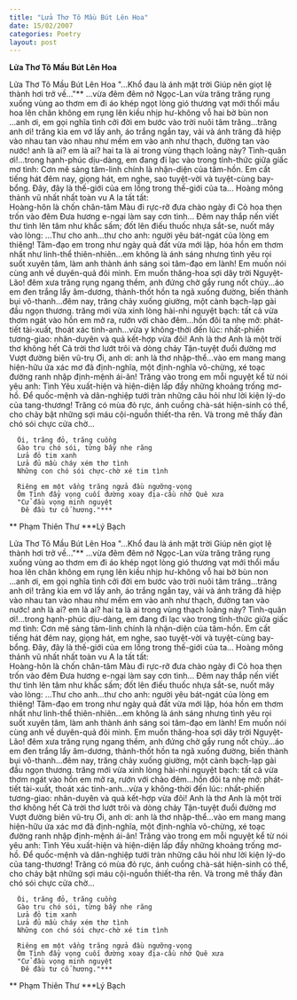```yaml
---
title: "Lửa Thơ Tô Mầu Bút Lên Hoa"
date: 15/02/2007
categories: Poetry
layout: post
---
```


**Lửa Thơ Tô Mầu Bút Lên Hoa**

Lửa Thơ Tô Mầu Bút Lên Hoa
      "...Khổ đau là ánh mặt trời
        Giúp nên giọt lệ thành hơi trở về..."**
      ...vừa đêm đêm nở Ngọc-Lan
      vừa trăng trăng rụng xuống vùng ao thơm
      em đi áo khép ngọt lòng
      gió thương vạt mới thổi mầu hoa lên
      chân không em rụng lên kiều
      nhịp hư-không vỗ hai bờ bùn non
      ...anh ơi, em gọi nghĩa tình
      cởi đời em bước vào trời nuôi tâm
      trăng...trăng
      anh ơi! trăng kìa
      em vớ lấy anh, áo trắng ngắn tay, vải và ánh trăng đã hiệp vào nhau
      tan vào nhau như mềm em vào anh như thạch, đường tan vào nước!
      anh là ai? em là ai? hai ta là ai trong vùng thạch loãng này?
Tình-quân ơi!...trong hạnh-phúc dịu-dàng, em đang đi lạc vào trong tỉnh-thức giữa giấc mơ tình: Cơn mê sảng tâm-linh chính là nhận-diện của tâm-hồn.  Em cất tiếng hát đêm nay, giọng hát, em nghe, sao tuyệt-vời và tuyệt-cùng bay-bổng.  Đây, đây là thế-giới của em lồng trong thế-giới của ta...
       Hoàng mông thảnh vũ
       nhất nhất toàn vu
       A la tất tất:     
              Hoàng-hôn là chốn chân-tâm
              Màu đi rực-rỡ đưa chào ngày đi
              Cỏ hoa thẹn trốn vào đêm
              Đưa hương e-ngại làm say cơn tình...
Đêm nay thắp nến viết thư tình lên tâm như khắc sấm; đốt lên điếu thuốc nhựa sắt-se, nuốt mây vào lòng:
...Thư cho anh...thư cho anh: người yêu bát-ngát của lòng em thiêng!  Tâm-đạo em trong như ngày quả đất vừa mới lập, hóa hồn em thơm nhất như linh-thể thiên-nhiên...em không là ánh sáng nhưng tình yêu rọi suốt xuyên tâm, làm anh thành ánh sáng soi tâm-đạo em lành!  Em muốn nói cùng anh về duyên-quả đôi mình.  Em muốn thăng-hoa sợi dây trời Nguyệt-Lão!
đêm xưa trăng rụng ngang thềm, anh đứng chờ gẩy rung nốt chủy...áo em đen trắng lẩy âm-dương, thảnh-thốt hồn ta ngã xuống đường, biến thành bụi vô-thanh...đêm nay, trăng chảy xuống giường, một cành bạch-lạp gài đầu ngọn thương.  trăng mới vừa xinh lòng hài-nhi nguyệt bạch: tất cả vừa thơm ngát vào hồn em mở ra, rướn với chào đêm...hồn đôi ta nhẹ mở: phát-tiết tài-xuất, thoát xác tinh-anh...vừa y không-thời đến lúc: nhất-phiến tương-giao: nhân-duyên và quả kết-hợp vừa đôi!
       Anh là thơ
       Anh là một trời thơ không hết
       Cả trời thơ lướt trôi và dòng chảy
       Tận-tuyệt đuổi đường mơ 
        Vượt đường biên vũ-trụ
Ơi, anh ơi: anh là thơ nhập-thể...vào em mang mang hiện-hữu ứa xác mơ đã định-nghĩa, một định-nghĩa vô-chừng, xé toạc đường ranh nhập định-mệnh ái-ân!
Trăng vào trong em mỗi nguyệt kể từ nói yêu anh: Tình Yêu xuất-hiện và hiện-diện lấp đầy những khoảng trống mơ-hồ.  Để quốc-mệnh và dân-nghiệp tưới tràn những câu hỏi như lời kiện lý-do của tang-thương!  Trăng có mùa đỏ rực, ánh cuồng chà-sát hiện-sinh có thể, cho chảy bật những sợi máu cội-nguồn thiết-tha rên.  Và trong mê thấy đàn chó sói chực cửa chờ...

      Ôi, trăng đỏ, trăng cuồng
      Gào tru chó sói, từng bầy nhe răng
      Lửa đỏ tim xanh
      Lửa đủ mầu cháy xém thơ tình
      Những con chó sói chực-chờ xé tim tình
   
      Riêng em một vầng trăng ngửa đầu ngưỡng-vọng
      Ôm Tình đầy vọng cuối đường xoay địa-cầu nhớ Quê xưa
      "Cử đầu vọng minh nguyệt
       Đê đầu tư cố hương."***
**  Phạm Thiên Thư
***Lý Bạch

Lửa Thơ Tô Mầu Bút Lên Hoa
      "...Khổ đau là ánh mặt trời
        Giúp nên giọt lệ thành hơi trở về..."**
      ...vừa đêm đêm nở Ngọc-Lan
      vừa trăng trăng rụng xuống vùng ao thơm
      em đi áo khép ngọt lòng
      gió thương vạt mới thổi mầu hoa lên
      chân không em rụng lên kiều
      nhịp hư-không vỗ hai bờ bùn non
      ...anh ơi, em gọi nghĩa tình
      cởi đời em bước vào trời nuôi tâm
      trăng...trăng
      anh ơi! trăng kìa
      em vớ lấy anh, áo trắng ngắn tay, vải và ánh trăng đã hiệp vào nhau
      tan vào nhau như mềm em vào anh như thạch, đường tan vào nước!
      anh là ai? em là ai? hai ta là ai trong vùng thạch loãng này?
Tình-quân ơi!...trong hạnh-phúc dịu-dàng, em đang đi lạc vào trong tỉnh-thức giữa giấc mơ tình: Cơn mê sảng tâm-linh chính là nhận-diện của tâm-hồn.  Em cất tiếng hát đêm nay, giọng hát, em nghe, sao tuyệt-vời và tuyệt-cùng bay-bổng.  Đây, đây là thế-giới của em lồng trong thế-giới của ta...
       Hoàng mông thảnh vũ
       nhất nhất toàn vu
       A la tất tất:     
              Hoàng-hôn là chốn chân-tâm
              Màu đi rực-rỡ đưa chào ngày đi
              Cỏ hoa thẹn trốn vào đêm
              Đưa hương e-ngại làm say cơn tình...
Đêm nay thắp nến viết thư tình lên tâm như khắc sấm; đốt lên điếu thuốc nhựa sắt-se, nuốt mây vào lòng:
...Thư cho anh...thư cho anh: người yêu bát-ngát của lòng em thiêng!  Tâm-đạo em trong như ngày quả đất vừa mới lập, hóa hồn em thơm nhất như linh-thể thiên-nhiên...em không là ánh sáng nhưng tình yêu rọi suốt xuyên tâm, làm anh thành ánh sáng soi tâm-đạo em lành!  Em muốn nói cùng anh về duyên-quả đôi mình.  Em muốn thăng-hoa sợi dây trời Nguyệt-Lão!
đêm xưa trăng rụng ngang thềm, anh đứng chờ gẩy rung nốt chủy...áo em đen trắng lẩy âm-dương, thảnh-thốt hồn ta ngã xuống đường, biến thành bụi vô-thanh...đêm nay, trăng chảy xuống giường, một cành bạch-lạp gài đầu ngọn thương.  trăng mới vừa xinh lòng hài-nhi nguyệt bạch: tất cả vừa thơm ngát vào hồn em mở ra, rướn với chào đêm...hồn đôi ta nhẹ mở: phát-tiết tài-xuất, thoát xác tinh-anh...vừa y không-thời đến lúc: nhất-phiến tương-giao: nhân-duyên và quả kết-hợp vừa đôi!
       Anh là thơ
       Anh là một trời thơ không hết
       Cả trời thơ lướt trôi và dòng chảy
       Tận-tuyệt đuổi đường mơ 
        Vượt đường biên vũ-trụ
Ơi, anh ơi: anh là thơ nhập-thể...vào em mang mang hiện-hữu ứa xác mơ đã định-nghĩa, một định-nghĩa vô-chừng, xé toạc đường ranh nhập định-mệnh ái-ân!
Trăng vào trong em mỗi nguyệt kể từ nói yêu anh: Tình Yêu xuất-hiện và hiện-diện lấp đầy những khoảng trống mơ-hồ.  Để quốc-mệnh và dân-nghiệp tưới tràn những câu hỏi như lời kiện lý-do của tang-thương!  Trăng có mùa đỏ rực, ánh cuồng chà-sát hiện-sinh có thể, cho chảy bật những sợi máu cội-nguồn thiết-tha rên.  Và trong mê thấy đàn chó sói chực cửa chờ...

      Ôi, trăng đỏ, trăng cuồng
      Gào tru chó sói, từng bầy nhe răng
      Lửa đỏ tim xanh
      Lửa đủ mầu cháy xém thơ tình
      Những con chó sói chực-chờ xé tim tình
   
      Riêng em một vầng trăng ngửa đầu ngưỡng-vọng
      Ôm Tình đầy vọng cuối đường xoay địa-cầu nhớ Quê xưa
      "Cử đầu vọng minh nguyệt
       Đê đầu tư cố hương."***
**  Phạm Thiên Thư
***Lý Bạch
